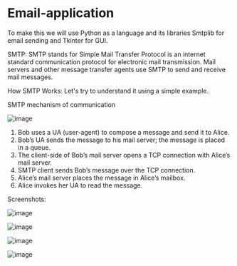 # Email-application

To make this we will use Python as a language and its libraries Smtplib for email sending and Tkinter for GUI.

SMTP:
SMTP stands for Simple Mail Transfer Protocol is an internet standard communication protocol for electronic mail transmission. Mail servers and other message transfer agents use SMTP to send and receive mail messages.

How SMTP Works:
Let's try to understand it using a simple example.


SMTP mechanism of communication

![image](https://user-images.githubusercontent.com/96374713/231174381-4247cdbd-8d60-4ef1-b5f1-6c73f538035c.png)

1. Bob uses a UA (user-agent) to compose a message and send it to Alice.
2. Bob’s UA sends the message to his mail server; the message is placed in a queue.
3. The client-side of Bob’s mail server opens a TCP connection with Alice’s mail server.
4. SMTP client sends Bob’s message over the TCP connection.
5. Alice’s mail server places the message in Alice’s mailbox.
6. Alice invokes her UA to read the message.

Screenshots:

![image](https://user-images.githubusercontent.com/96374713/231174757-dd3e5b0f-e7ab-4053-997c-3fb42f5b641e.png)

![image](https://user-images.githubusercontent.com/96374713/231174838-1a5b28d6-c24e-47a3-a479-af7400ef57aa.png)

![image](https://user-images.githubusercontent.com/96374713/231174905-df56a145-0c50-4c9e-9712-d48e6012657e.png)

![image](https://user-images.githubusercontent.com/96374713/231174972-cfc510d8-af6c-41b1-8845-e2e18d6d2a38.png)
